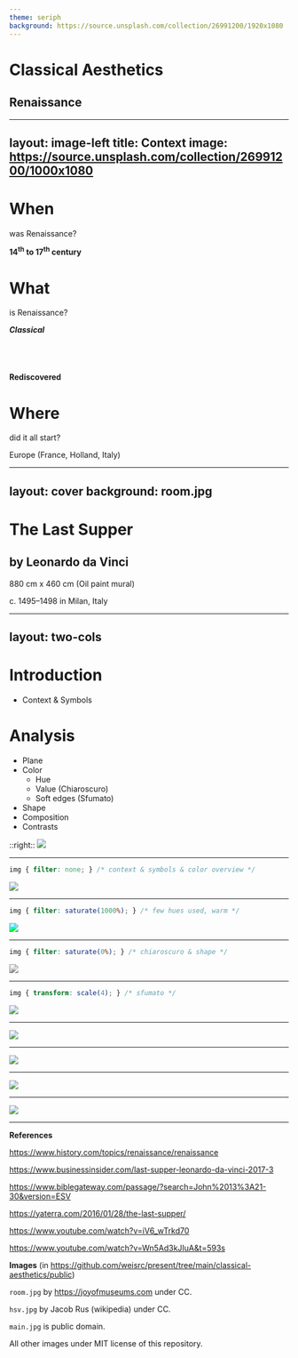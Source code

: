 ```yaml
---
theme: seriph
background: https://source.unsplash.com/collection/26991200/1920x1080
---
```


# Classical Aesthetics

## Renaissance

---
layout: image-left
title: Context
image: https://source.unsplash.com/collection/26991200/1000x1080
---

# When

was Renaissance?

**14<sup>th</sup> to 17<sup>th</sup> century**

# What

is Renaissance?

**_Classical_**

<marquee direction="up" scrollamount="3" height="40">

### Philosophy

### **Art**

### _Literatture_

</marquee>

**Rediscovered**

# Where

did it all start?

Europe (France, Holland, Italy)

---
layout: cover
background: room.jpg
---

<v-clicks>
 
# The Last Supper
## by Leonardo da Vinci

880 cm x 460 cm (Oil paint mural)

c. 1495–1498 in Milan, Italy

</v-clicks>

---
layout: two-cols
---

# Introduction

- Context & Symbols

# Analysis
- Plane
- Color
    - Hue
    - Value (Chiaroscuro)
    - Soft edges (Sfumato)
- Shape
- Composition
- Contrasts

::right::
<img src="/hsv.svg" class="h-100"/>

---

```css
img { filter: none; } /* context & symbols & color overview */
```

<img src="/main.jpg" style="filter: none;"/>

<!--
Unsaturated (degraded painting)
-->

---

```css
img { filter: saturate(1000%); } /* few hues used, warm */
```

<img src="/main.jpg" style="filter: saturate(1000%);"/>

<!--
The temperature is warm

Mostly warm if the room is considered

Cold if only vivid colors are considered (high saturation and light) 
-->

---

```css
img { filter: saturate(0%); } /* chiaroscuro & shape */
```
<img src="/main.jpg" style="filter: saturate(0%);"/>

<!-- 
Low value (darkness of the room) 
-->

---

```css
img { transform: scale(4); } /* sfumato */
```
<img src="/sfumato.png"/>

---

<img src="/groups.jpg"/>

---

<img src="/grid.jpg"/>

---

<img src="/lines.jpg"/>

---

<img src="/triangle.jpg"/>

---

**References**

https://www.history.com/topics/renaissance/renaissance

https://www.businessinsider.com/last-supper-leonardo-da-vinci-2017-3

https://www.biblegateway.com/passage/?search=John%2013%3A21-30&version=ESV

https://yaterra.com/2016/01/28/the-last-supper/

https://www.youtube.com/watch?v=iV6_wTrkd70

https://www.youtube.com/watch?v=Wn5Ad3kJIuA&t=593s

**Images** (in https://github.com/weisrc/present/tree/main/classical-aesthetics/public)

`room.jpg` by https://joyofmuseums.com under CC.

`hsv.jpg` by Jacob Rus (wikipedia) under CC.

`main.jpg` is public domain.

All other images under MIT license of this repository.